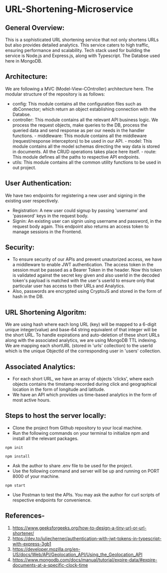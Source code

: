 # URL-Shortening-Microservice

## General Overview:

This is a sophisticated URL shortening service that not only shortens URLs but also provides detailed analytics. This service caters to high traffic, ensuring performance and scalability. Tech stack used for building the service is Node.js and Express.js, along with Typescript. The Databse used here in MongoDB.

## Architecture:

We are following a MVC (Model-View-COntroller) architecture here. The modular structure of the repository is as follows:

- config: This module contains all the configuration files such as dbConnector; which return an object establishing connection with the Databse.
- controller: This module contains all the relevant API business logic. We process the request objects, make queries to the DB, process the queried data and send response as per our needs in the handler functions. - middleware: This module contains all the middleware (request/response interceptors) to be used in our API. - model: This module contains all the model schemas directing the way data is stored in documents. All the CRUD operations takes place here itself. - route: This module defines all the paths to respective API endpoints.
- utils: This module contains all the common utility functions to be used in out project.

## User Authentication:

We have two endpoints for registering a new user and signing in the existing user respectively.

- Registration: A new user could signup by passing 'username' and 'password' keys in the request body.
- Signin: An existing user can signin using username and password, in the request body again. This endpoint also returns an access token to manage sessions in the Frontend.

## Security:

- To ensure security of our APIs and prevent unautorized access, we have a middleware to enable JWT authentication. The access token in the session must be passed as a Bearer Token in the header. Now this token is validated against the secret key given and also userId in the decoded token's payload is matched with the user's userId to ensure only that particular user has access to their URLs and Analytics.
- Also, passwords are encrypted using CryptoJS and stored in the form of hash in the DB.

## URL Shortening Algoritm:

We are using hash where each long URL (key) will be mapped to a 6-digit unique integer(value) and base-64 string equivalent of that integer will be the short URL. To handle expirations and auto-deletion of these short URLs along with the associated analytics, we are using MongoDB TTL indexing. We are mapping each shortURL (stored in 'urls' collection) to the userId which is the unique ObjectId of the corresponding user in 'users' collection.

## Associated Analytics:

- For each short URL, we have an array of objects 'clicks', where each objects contains the timstamp recorded during click and geographical location in the form of longitude and latitude.
- We have an API which provides us time-based analytics in the form of most active hours.

## Steps to host the server locally:

- Clone the project from Github repository to your local machine.
- Run the following commands on your terminal to initialize npm and install all the relevant packages.

```
npm init
```

```
npm install
```

- Ask the author to share .env file to be used for the project.
- Use the following command and server will be up and running on PORT 8000 of your machine.

```
npm start
```

- Use Postman to test the APIs. You may ask the author for curl scripts of respective endpoints for convenience.

## References-

1. https://www.geeksforgeeks.org/how-to-design-a-tiny-url-or-url-shortener/
2. https://dev.to/juliecherner/authentication-with-jwt-tokens-in-typescript-with-express-3gb1
3. https://developer.mozilla.org/en-US/docs/Web/API/Geolocation_API/Using_the_Geolocation_API
4. https://www.mongodb.com/docs/manual/tutorial/expire-data/#expire-documents-at-a-specific-clock-time
